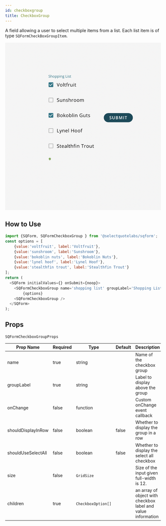 ```yaml
---
id: checkboxgroup
title: CheckboxGroup
---
```


A field allowing a user to select multiple items from a list. Each list item is of type `SQFormCheckBoxGroupItem`. <br />

![CheckboxGroup](../../images/SQFormCheckboxGroupExample.png) <br />

## How to Use

```js
import {SQForm, SQFormCheckboxGroup } from '@selectquotelabs/sqform';
const options = [
    {value:'voltfruit', label:'Voltfruit'},
    {value:'sunshroom', label:'Sunshroom'},
    {value:'bokoblin nuts', label:'Bokoblin Nuts'},
    {value:'lynel hoof', label:'Lynel Hoof'},
    {value:'stealthfin trout', label:'Stealthfin Trout'}
];
return (
  <SQForm initialValues={} onSubmit={noop}>
    <SQFormCheckboxGroup name='shopping list' groupLabel='Shopping List'>
        {options}
    <SQFormCheckboxGroup />
  </SQForm>
);
```

## Props

`SQFormCheckboxGroupProps`

| Prop Name | Required | Type | Default | Description |
| --- | --- | --- | --- | --- |
| name | true | string |  | Name of the checkbox group |
| groupLabel | true | string |  | Label to display above the group |
| onChange | false | function |  | Custom onChange event callback |
| shouldDisplayInRow | false | boolean | false | Whether to display the group in a row |
| shouldUseSelectAll | false | boolean | false | Whether to display the select all checkbox |
| size | false | `GridSize` |  | Size of the input given full-width is 12. |
| children | true | `CheckboxOption[]` |  | an array of object with checkbox label and value information |
